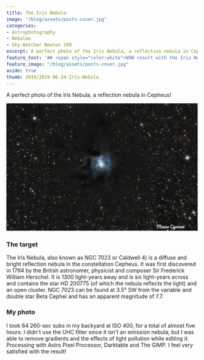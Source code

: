 ```yaml
---
title: The Iris Nebula
image: "/blog/assets/posts-cover.jpg"
categories:
- Astrophotography
- Nebulae
- Sky-Watcher Newton 200
excerpt: A perfect photo of the Iris Nebula, a reflection nebula in Cepheus!
feature_text: '## <span style="color:white">WOW result with the Iris Nebula!</span>'
feature_image: "/blog/assets/posts-cover.jpg"
aside: true
thumb: 2019/2019-06-24-Iris-Nebula
---
```


A perfect photo of the Iris Nebula, a reflection nebula in Cepheus!

![Iris Nebula](/blog/2019/2019-06-24-Iris-Nebula.jpg)

### The target

The Iris Nebula, also known as NGC 7023 or Caldwell 4) is a diffuse and bright reflection nebula in the constellation Cepheus. It was first discovered in 1794 by the British astronomer, physicist and composer Sir Frederick William Herschel. It is 1300 light-years away and is six light-years across and contains the star HD 200775 (of which the nebula reflects the light) and an open cluster. NGC 7023 can be found at 3.5° SW from the variable and double star Beta Cephei and has an apparent magnitude of 7.7.

### My photo

I took 64 260-sec subs in my backyard at ISO 400, for a total of almost five hours. I didn't use the UHC filter since it isn't an emission nebula, but I was able to remove gradients and the effects of light pollution while editing it. Processing with Astro Pixel Processor, Darktable and The GIMP. I feel very satisfied with the result!
